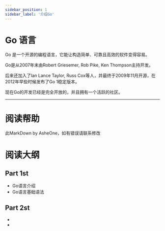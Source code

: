 ```yaml
---
sidebar_position: 1
sidebar_label: '介绍Go'
---
```


# Go 语言

Go 是一个开源的编程语言，它能让构造简单、可靠且高效的软件变得容易。

Go是从2007年末由Robert Griesemer, Rob Pike, Ken Thompson主持开发。

后来还加入了Ian Lance Taylor, Russ Cox等人，并最终于2009年11月开源，在2012年早些时候发布了Go 1稳定版本。

现在Go的开发已经是完全开放的，并且拥有一个活跃的社区。

------

# 阅读帮助

此MarkDown by AsheOne，如有错误请联系修改

# 阅读大纲

## Part 1st

- Go语言介绍
- Go语言基础语法

## Part 2st

- 
- 
